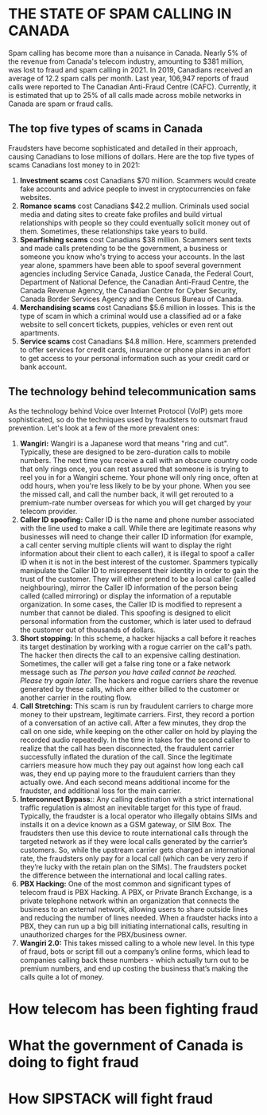 # THE STATE OF SPAM CALLING IN CANADA

Spam calling has become more than a nuisance in Canada. Nearly 5% of the revenue from Canada's telecom industry, amounting to $381 million, was lost to fraud and spam calling in 2021. In 2019, Canadians received an average of 12.2 spam calls per month. Last year, 106,947 reports of fraud calls were reported to The Canadian Anti-Fraud Centre (CAFC). Currently, it is estimated that up to 25% of all calls made across mobile networks in Canada are spam or fraud calls. 

## The top five types of scams in Canada 

Fraudsters have become sophisticated and detailed in their approach, causing Canadians to lose millions of dollars. Here are the top five types of scams Canadians lost money to in 2021:

1. **Investment scams** cost Canadians $70 million. Scammers would create fake accounts and advice people to invest in cryptocurrencies on fake websites. 
2. **Romance scams** cost Canadians $42.2 mullion. Criminals used social media and dating sites to create fake profiles and build virtual relationships with people so they could eventually solicit money out of them. Sometimes, these relationships take years to build. 
3. **Spearfishing scams** cost Canadians $38 million. Scammers sent texts and made calls pretending to be the government, a business or someone you know who's trying to access your accounts. In the last year alone, spammers have been able to spoof several government agencies including Service Canada, Justice Canada, the Federal Court, Department of National Defence, the Canadian Anti-Fraud Centre, the Canada Revenue Agency, the Canadian Centre for Cyber Security, Canada Border Services Agency and the Census Bureau of Canada. 
4. **Merchandising scams** cost Canadians $5.6 million in losses. This is the type of scam in which a criminal would use a classified ad or a fake website to sell concert tickets, puppies, vehicles or even rent out apartments. 
5. **Service scams** cost Canadians $4.8 million. Here, scammers pretended to offer services for credit cards, insurance or phone plans in an effort to get access to your personal information such as your credit card or bank account. 

## The technology behind telecommunication sams

As the technology behind Voice over Internet Protocol (VoIP) gets more sophisticated, so do the techniques used by fraudsters to outsmart fraud prevention. Let's look at a few of the more prevalent ones:

1. **Wangiri:** Wangiri is a Japanese word that means "ring and cut". Typically, these are designed to be zero-duration calls to mobile numbers. The next time you receive a call with an obscure country code that only rings once, you can rest assured that someone is is trying to reel you in for a Wangiri scheme. Your phone will only ring once, often at odd hours, when you're less likely to be by your phone. When you see the missed call, and call the number back, it will get rerouted to a premium-rate number overseas for which you will get charged by your telecom provider.
2. **Caller ID spoofing:** Caller ID is the name and phone number associated with the line used to make a call. While there are legitimate reasons why businesses will need to change their caller ID information (for example, a call center serving multiple clients will want to display the right information about their client to each caller), it is illegal to spoof a caller ID when it is not in the best interest of the customer. Spammers typically manipulate the Caller ID to misrepresent their identity in order to gain the trust of the customer. They will either pretend to be a local caller (called neighbouring), mirror the Caller ID information of the person being called (called mirroring) or display the information of a reputable organization. In some cases, the Caller ID is modified to represent a number that cannot be dialed. This spoofing is designed to elicit personal information from the customer, which is later used to defraud the customer out of thousands of dollars. 
3. **Short stopping:** In this scheme, a hacker hijacks a call before it reaches its target destination by working with a rogue carrier on the call's path. The hacker then directs the call to an expensive calling destination. Sometimes, the caller will get a false ring tone or a fake network message such as *The person you have called cannot be reached. Please try again later.* The hackers and rogue carriers share the revenue generated by these calls, which are either billed to the customer or another carrier in the routing flow. 
4. **Call Stretching:** This scam is run by fraudulent carriers to charge more money to their upstream, legitimate carriers. First, they record a portion of a conversation of an active call. After a few minutes, they drop the call on one side, while keeping on the other caller on hold by playing the recorded audio repeatedly. In the time in takes for the second caller to realize that the call has been disconnected, the fraudulent carrier successfully inflated the duration of the call. Since the legitimate carriers measure how much they pay out against how long each call was, they end up paying more to the fraudulent carriers than they actually owe. And each second means additional income for the fraudster, and additional loss for the main carrier. 
5. **Interconnect Bypass:**: Any calling destination with a strict international traffic regulation is almost an inevitable target for this type of fraud. Typically, the fraudster is a local operator who illegally obtains SIMs and installs it on a device known as a GSM gateway, or SIM Box. The fraudsters then use this device to route international calls through the targeted network as if they were local calls generated by the carrier’s customers. So, while the upstream carrier gets charged an international rate, the fraudsters only pay for a local call (which can be very zero if they’re lucky with the retain plan on the SIMs). The fraudsters pocket the difference between the international and local calling rates. 
6. **PBX Hacking:** One of the most common and significant types of telecom fraud is PBX Hacking. A PBX, or Private Branch Exchange, is a private telephone network within an organization that connects the business to an external network, allowing users to share outside lines and reducing the number of lines needed. When a fraudster hacks into a PBX, they can run up a big bill initiating international calls, resulting in unauthorized charges for the PBX/business owner. 
7. **Wangiri 2.0:** This takes missed calling to a whole new level. In this type of fraud, bots or script fill out a company’s online forms, which lead to companies calling back these numbers - which actually turn out to be premium numbers, and end up costing the business that’s making the calls quite a lot of money. 

# How telecom has been fighting fraud

# What the government of Canada is doing to fight fraud

# How SIPSTACK will fight fraud

  